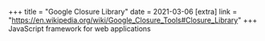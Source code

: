 +++
title = "Google Closure Library"
date = 2021-03-06
[extra]
link = "https://en.wikipedia.org/wiki/Google_Closure_Tools#Closure_Library"
+++
JavaScript framework for web applications

